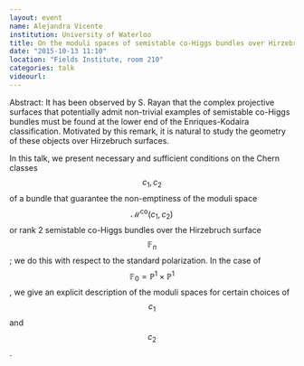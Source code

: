 ```yaml
---
layout: event
name: Alejandra Vicente
institution: University of Waterloo
title: On the moduli spaces of semistable co-Higgs bundles over Hirzebruch surfaces
date: "2015-10-13 11:10"
location: "Fields Institute, room 210"
categories: talk
videourl:
---
```

Abstract: It has been observed by S. Rayan that the complex projective surfaces that potentially admit non-trivial 
examples of semistable co-Higgs bundles must be found at the lower end of the Enriques-Kodaira classification. 
Motivated by this remark, it is natural to study the geometry of these objects over Hirzebruch surfaces.

In this talk, we present necessary and sufficient conditions on the Chern classes $$c_1, c_2$$ of a bundle that 
guarantee the non-emptiness of the moduli space $$\mathcal{M}^\mathrm{co}(c_1,c_2)$$ or rank 2 semistable co-Higgs bundles over the Hirzebruch surface $$\mathbb{F}_n$$; we do this with respect to the standard polarization. In the case of 
$$\mathbb{F}_0 = \mathbb{P}^1 \times \mathbb{P}^1$$, we give an explicit description of the moduli spaces for certain choices of $$c_1$$ and $$c_2$$. 
